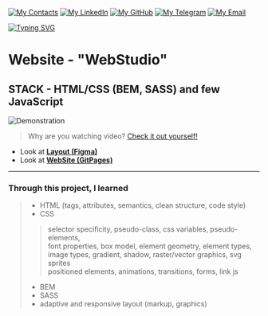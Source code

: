  
[![My Contacts](https://img.shields.io/badge/My_Contacts:-purple?style=for-the-badge&logo=Contacts&logoColor=white)](#)
[![My LinkedIn](https://img.shields.io/badge/LinkedIn-blue?style=for-the-badge&logo=linkedin&logoColor=white)](https://www.linkedin.com/in/dankozz1/)
[![My GitHub](https://img.shields.io/badge/GitHub-grey?style=for-the-badge&logo=GitHub&logoColor=white)](https://github.com/dankozz1t)
[![My Telegram](https://img.shields.io/badge/Telegram-blue?style=for-the-badge&logo=Telegram&logoColor=white)](https://t.me/dankozz1)
[![My Email](https://img.shields.io/badge/alexdankoxxl@gmail.com-%23DD0031.svg?&style=for-the-badge&logo=gmail&logoColor=white)](mailto:alexdankoxxl@gmail.com)


 [![Typing SVG](https://readme-typing-svg.herokuapp.com?color=%2336BCF7&lines=This+is+my+first+Website)](https://git.io/typing-svg)
# Website - "WebStudio" 

## STACK - HTML/CSS (BEM, SASS) and few JavaScript 
 
![Demonstration](https://github.com/dankozz1t/WebStudio/blob/main/images/demo.gif)
> Why are you watching video? [Check it out yourself!](https://dankozz1t.github.io/WebStudio/ "Demonstration")

- Look at [**Layout (Figma)**](<https://www.figma.com/file/oTYBECAN79dXy19hzWObO4/Web-Studio-(Version-2.1)?node-id=1%3A3330>)
- Look at [**WebSite (GitPages)**](<https://dankozz1t.github.io/goit-markup-hw-08/>)

---
### Through this project, I learned 
> * HTML (tags, attributes, semantics, clean structure, code style) <br/>
> * CSS  <br/>
>> selector specificity, pseudo-class, css variables, pseudo-elements,  <br/>
>> font properties, box model, element geometry, element types,  <br/>
>> image types, gradient, shadow, raster/vector graphics, svg sprites <br/>
>> positioned elements, animations, transitions, forms, link js <br/>
> * BEM  <br/>
> * SASS  <br/>
> * adaptive and responsive layout (markup, graphics)  <br/>



